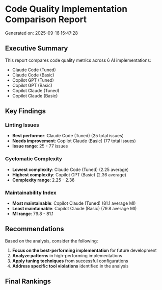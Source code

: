 # Code Quality Implementation Comparison Report

Generated on: 2025-09-16 15:47:28

## Executive Summary

This report compares code quality metrics across 6 AI implementations:

- Claude Code (Tuned)
- Claude Code (Basic)
- Copilot GPT (Tuned)
- Copilot GPT (Basic)
- Copilot Claude (Tuned)
- Copilot Claude (Basic)

## Key Findings

### Linting Issues
- **Best performer**: Claude Code (Tuned) (25 total issues)
- **Needs improvement**: Copilot Claude (Basic) (77 total issues)
- **Issue range**: 25 - 77 issues

### Cyclomatic Complexity
- **Lowest complexity**: Claude Code (Tuned) (2.25 average)
- **Highest complexity**: Copilot GPT (Basic) (2.36 average)
- **Complexity range**: 2.25 - 2.36

### Maintainability Index
- **Most maintainable**: Copilot Claude (Tuned) (81.1 average MI)
- **Least maintainable**: Copilot Claude (Basic) (79.8 average MI)
- **MI range**: 79.8 - 81.1

## Recommendations

Based on the analysis, consider the following:

1. **Focus on the best-performing implementation** for future development
2. **Analyze patterns** in high-performing implementations
3. **Apply tuning techniques** from successful configurations
4. **Address specific tool violations** identified in the analysis

## Final Rankings

